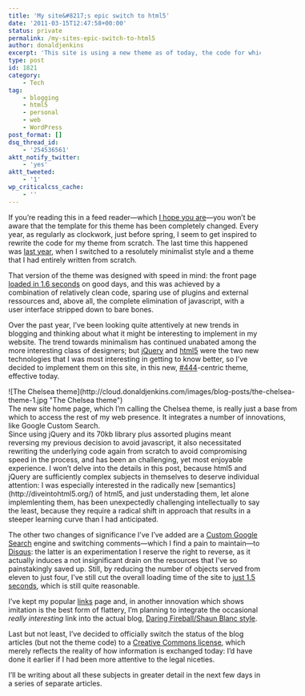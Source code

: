 ```yaml
---
title: 'My site&#8217;s epic switch to html5'
date: '2011-03-15T12:47:58+00:00'
status: private
permalink: /my-sites-epic-switch-to-html5
author: donaldjenkins
excerpt: 'This site is using a new theme as of today, the code for which has been entirely rewritten to integrate html into its underlying structure and semantics. I''ve also worked on enriching it with other new interesting trends, especially the jQuery class of javascript applications. I''ll be writing about all these subjects in greater detail in the next few articles.'
type: post
id: 1821
category:
    - Tech
tag:
    - blogging
    - html5
    - personal
    - web
    - WordPress
post_format: []
dsq_thread_id:
    - '254536561'
aktt_notify_twitter:
    - 'yes'
aktt_tweeted:
    - '1'
wp_criticalcss_cache:
    - ''
---
```

If you’re reading this in a feed reader—which [I hope you are](http://feeds.feedburner.com/ectomorphicvicissitudes)—you won’t be aware that the template for this theme has been completely changed. Every year, as regularly as clockwork, just before spring, I seem to get inspired to rewrite the code for my theme from scratch. The last time this happened was [last year](/2010/02/my-outrageously-minimalist-new-website/), when I switched to a resolutely minimalist style and a theme that I had entirely written from scratch.

That version of the theme was designed with speed in mind: the front page [loaded in 1.6 seconds](http://cl.ly/5FTJ) on good days, and this was achieved by a combination of relatively clean code, sparing use of plugins and external ressources and, above all, the complete elimination of javascript, with a user interface stripped down to bare bones.

Over the past year, I’ve been looking quite attentively at new trends in blogging and thinking about what it might be interesting to implement in my website. The trend towards minimalism has continued unabated among the more interesting class of designers; but [jQuery](http://jquery.com/) and <abbr>[html5](http://dev.w3.org/html5/spec/Overview.html)</abbr> were the two new technologies that I was most interesting in getting to know better, so I’ve decided to implement them on this site, in this new, [\#444](http://www.color-hex.com/color/444444)-centric theme, effective today.

<div class="image-container" style="width: 580px;"><div class="centered">![The Chelsea theme](http://cloud.donaldjenkins.com/images/blog-posts/the-chelsea-theme-1.jpg "The Chelsea theme")</div>The new site home page, which I’m calling the Chelsea theme, is really just a base from which to access the rest of my web presence. It integrates a number of innovations, like Google Custom Search.

</div>Since using jQuery and its 70kb library plus assorted plugins meant reversing my previous decision to avoid javascript, it also necessitated rewriting the underlying code again from scratch to avoid compromising speed in the process, and has been an challenging, yet most enjoyable experience. I won’t delve into the details in this post, because html5 and jQuery are sufficiently complex subjects in themselves to deserve individual attention: I was especially interested in the radically new [semantics](http://diveintohtml5.org/) of html5, and just understading them, let alone implemlenting them, has been unexpectedly challenging intellectually to say the least, because they require a radical shift in approach that results in a steeper learning curve than I had anticipated.

The other two changes of significance I’ve I’ve added are a [Custom Google Search](http://www.google.com/cse/home?cx=016991144950118867704:lu94gqfrzzm&hl=en) engine and switching comments—which I find a pain to maintain—to [Disqus](http://disqus.com/): the latter is an experimentation I reserve the right to reverse, as it actually induces a not insignificant drain on the resources that I’ve so painstakingly saved up. Still, by reducing the number of objects served from eleven to just four, I’ve still cut the overall loading time of the site to [just 1.5 seconds](http://cl.ly/5G4r), which is still quite reasonable.

I’ve kept my popular [links](http://links.donaldjenkins.com/) page and, in another innovation which shows imitation is the best form of flattery, I’m planning to integrate the occasional *really interesting* link into the actual blog, [Daring Fireball/Shaun Blanc style](http://shawnblanc.net/2010/09/daring-fireball-linked-list-wordpress-plugin/).

Last but not least, I’ve decided to officially switch the status of the blog articles (but not the theme code) to a [Creative Commons license](https://www.donaldjenkins.com/legal/license/), which merely reflects the reality of how information is exchanged today: I’d have done it earlier if I had been more attentive to the legal niceties.

I’ll be writing about all these subjects in greater detail in the next few days in a series of separate articles.